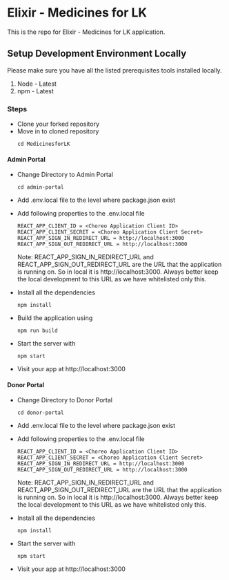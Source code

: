 # Elixir - Medicines for LK

This is the repo for Elixir - Medicines for LK application.

## Setup Development Environment Locally

Please make sure you have all the listed prerequisites tools installed locally.

1. Node - Latest
2. npm - Latest

### Steps
- Clone your forked repository
- Move in to cloned repository
  ```
  cd MedicinesforLK
  ```

#### Admin Portal

- Change Directory to Admin Portal
  ```
  cd admin-portal
  ```
- Add .env.local file to the level where package.json exist
- Add following properties to the .env.local file
  ```
  REACT_APP_CLIENT_ID = <Choreo Application Client ID>
  REACT_APP_CLIENT_SECRET = <Choreo Application Client Secret>
  REACT_APP_SIGN_IN_REDIRECT_URL = http://localhost:3000
  REACT_APP_SIGN_OUT_REDIRECT_URL = http://localhost:3000
  
  ```
  Note: REACT_APP_SIGN_IN_REDIRECT_URL and REACT_APP_SIGN_OUT_REDIRECT_URL are the URL that the application is running on. So in local it is http://localhost:3000. Always better keep the local development to this URL as we have whitelisted only this.
  
- Install all the dependencies
  ```
  npm install
  ```
- Build the application using
  ```
  npm run build
  ```
- Start the server with

  ```
  npm start
  ```

- Visit your app at http://localhost:3000

#### Donor Portal

- Change Directory to Donor Portal
  ```
  cd donor-portal
  ```
- Add .env.local file to the level where package.json exist
- Add following properties to the .env.local file
  ```
  REACT_APP_CLIENT_ID = <Choreo Application Client ID>
  REACT_APP_CLIENT_SECRET = <Choreo Application Client Secret>
  REACT_APP_SIGN_IN_REDIRECT_URL = http://localhost:3000
  REACT_APP_SIGN_OUT_REDIRECT_URL = http://localhost:3000
  
  ```
  Note: REACT_APP_SIGN_IN_REDIRECT_URL and REACT_APP_SIGN_OUT_REDIRECT_URL are the URL that the application is running on. So in local it is http://localhost:3000. Always better keep the local development to this URL as we have whitelisted only this.
- Install all the dependencies
  ```
  npm install
  ```
- Start the server with

  ```
  npm start
  ```

- Visit your app at http://localhost:3000
